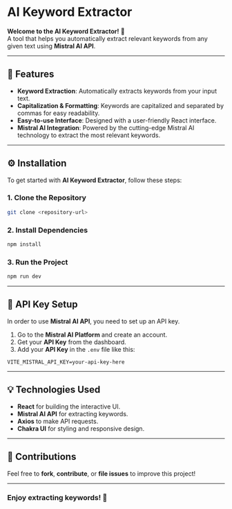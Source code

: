 # AI Keyword Extractor

**Welcome to the AI Keyword Extractor!** 🎉  
A tool that helps you automatically extract relevant keywords from any given text using **Mistral AI API**.

---

## 🚀 Features

- **Keyword Extraction**: Automatically extracts keywords from your input text.
- **Capitalization & Formatting**: Keywords are capitalized and separated by commas for easy readability.
- **Easy-to-use Interface**: Designed with a user-friendly React interface.
- **Mistral AI Integration**: Powered by the cutting-edge Mistral AI technology to extract the most relevant keywords.

---

## ⚙️ Installation

To get started with **AI Keyword Extractor**, follow these steps:

### 1. Clone the Repository

```bash
git clone <repository-url>
```

### 2. Install Dependencies

```bash
npm install
```

### 3. Run the Project

```bash
npm run dev
```

---

## 🔑 API Key Setup

In order to use **Mistral AI API**, you need to set up an API key.

1. Go to the **Mistral AI Platform** and create an account.
2. Get your **API Key** from the dashboard.
3. Add your **API Key** in the `.env` file like this:

```env
VITE_MISTRAL_API_KEY=your-api-key-here
```

---

## 💡 Technologies Used

- **React** for building the interactive UI.
- **Mistral AI API** for extracting keywords.
- **Axios** to make API requests.
- **Chakra UI** for styling and responsive design.

---

## 🤝 Contributions

Feel free to **fork**, **contribute**, or **file issues** to improve this project!

---

### Enjoy extracting keywords! 🎯
